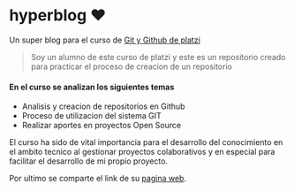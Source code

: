 # hyperblog ❤️  
Un super blog para el curso de [Git y Github de platzi](https://github.com/cheojs/hyperblog)

> Soy un alumno de este curso de platzi y este es un repositorio creado para practicar el proceso de creacion de un repositorio

#### En el curso se analizan los siguientes temas
- Analisis y creacion de repositorios en Github
- Proceso de utilizacion del sistema GIT
- Realizar aportes en proyectos Open Source

El curso ha sido de vital importancia para el desarrollo del conocimiento en el ambito tecnico al gestionar proyectos colaborativos y en especial para facilitar el desarrollo de mi propio proyecto.

Por ultimo se comparte el link de su [pagina web](https://platzi.com).